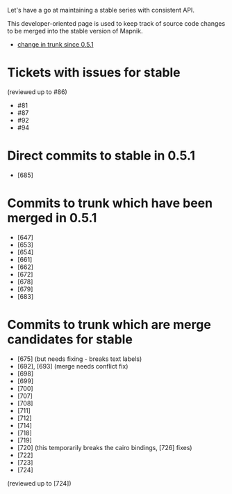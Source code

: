 <!-- Name: StableMergeQueue -->
<!-- Version: 36 -->
<!-- Last-Modified: 2008/09/24 13:04:33 -->
<!-- Author: springmeyer -->
Let's have a go at maintaining a stable series with consistent API.

This developer-oriented page is used to keep track of source code changes to be merged into the stable version of Mapnik.

 * [change in trunk since 0.5.1](https://trac.mapnik.org/log/trunk?action=stop_on_copy&stop_rev=684&mode=stop_on_copy&verbose=on)

# Tickets with issues for stable

(reviewed up to #86)

 * #81
 * #87
 * #92
 * #94

# Direct commits to stable in 0.5.1

 * [685]

# Commits to trunk which have been merged in 0.5.1

 * [647]
 * [653]
 * [654]
 * [661]
 * [662]
 * [672]
 * [678]
 * [679]
 * [683]

# Commits to trunk which are merge candidates for stable

 * [675] (but needs fixing - breaks text labels)
 * [692], [693] (merge needs conflict fix)
 * [698]
 * [699]
 * [700]
 * [707]
 * [708]
 * [711]
 * [712]
 * [714]
 * [718]
 * [719]
 * [720] (this temporarily breaks the cairo bindings, [726] fixes)
 * [722]
 * [723]
 * [724]

(reviewed up to [724])